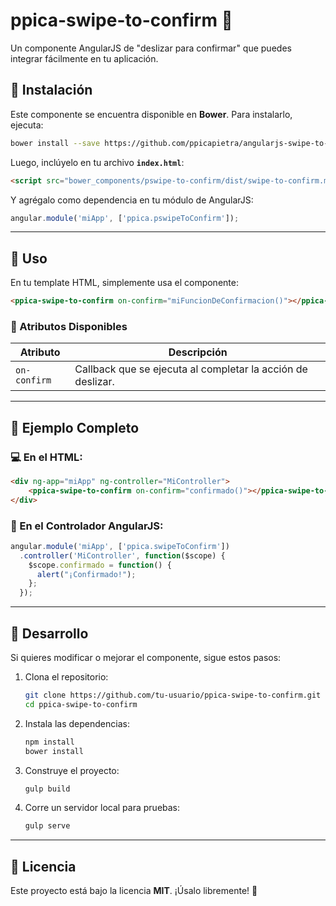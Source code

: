 # **ppica-swipe-to-confirm** 🚀

Un componente AngularJS de "deslizar para confirmar" que puedes integrar fácilmente en tu aplicación.  

## **📌 Instalación**

Este componente se encuentra disponible en **Bower**. Para instalarlo, ejecuta:  

```bash
bower install --save https://github.com/ppicapietra/angularjs-swipe-to-confirm.git
```

Luego, inclúyelo en tu archivo **`index.html`**:

```html
<script src="bower_components/pswipe-to-confirm/dist/swipe-to-confirm.min.js"></script>
```

Y agrégalo como dependencia en tu módulo de AngularJS:

```js
angular.module('miApp', ['ppica.pswipeToConfirm']);
```

---

## **📌 Uso**

En tu template HTML, simplemente usa el componente:  

```html
<ppica-swipe-to-confirm on-confirm="miFuncionDeConfirmacion()"></ppica-swipe-to-confirm>
```

### **🎯 Atributos Disponibles**

| Atributo     | Descripción |
|--------------|------------|
| `on-confirm` | Callback que se ejecuta al completar la acción de deslizar. |

---

## **📌 Ejemplo Completo**

### **💻 En el HTML:**

```html
<div ng-app="miApp" ng-controller="MiController">
    <ppica-swipe-to-confirm on-confirm="confirmado()"></ppica-swipe-to-confirm>
</div>
```

### **📝 En el Controlador AngularJS:**

```js
angular.module('miApp', ['ppica.swipeToConfirm'])
  .controller('MiController', function($scope) {
    $scope.confirmado = function() {
      alert("¡Confirmado!");
    };
  });
```

---

## **📌 Desarrollo**

Si quieres modificar o mejorar el componente, sigue estos pasos:  

1. Clona el repositorio:

   ```bash
   git clone https://github.com/tu-usuario/ppica-swipe-to-confirm.git
   cd ppica-swipe-to-confirm
   ```

2. Instala las dependencias:  

   ```bash
   npm install
   bower install
   ```

3. Construye el proyecto:  

   ```bash
   gulp build
   ```

4. Corre un servidor local para pruebas:  

   ```bash
   gulp serve
   ```

---

## **📌 Licencia**

Este proyecto está bajo la licencia **MIT**. ¡Úsalo libremente! 🎉  
